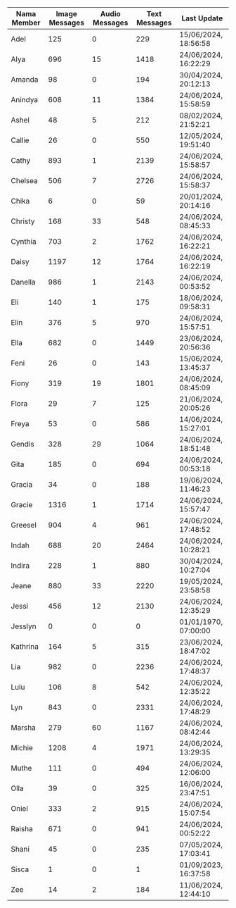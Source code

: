 | Nama Member | Image Messages | Audio Messages | Text Messages | Last Update |
| ------ | -------------- | -------------- | ------------- | ------------ |
| Adel | 125 | 0 | 229 | 15/06/2024, 18:56:58 |
| Alya | 696 | 15 | 1418 | 24/06/2024, 16:22:29 |
| Amanda | 98 | 0 | 194 | 30/04/2024, 20:12:13 |
| Anindya | 608 | 11 | 1384 | 24/06/2024, 15:58:59 |
| Ashel | 48 | 5 | 212 | 08/02/2024, 21:52:21 |
| Callie | 26 | 0 | 550 | 12/05/2024, 19:51:40 |
| Cathy | 893 | 1 | 2139 | 24/06/2024, 15:58:57 |
| Chelsea | 506 | 7 | 2726 | 24/06/2024, 15:58:37 |
| Chika | 6 | 0 | 59 | 20/01/2024, 20:14:16 |
| Christy | 168 | 33 | 548 | 24/06/2024, 08:45:33 |
| Cynthia | 703 | 2 | 1762 | 24/06/2024, 16:22:21 |
| Daisy | 1197 | 12 | 1764 | 24/06/2024, 16:22:19 |
| Danella | 986 | 1 | 2143 | 24/06/2024, 00:53:52 |
| Eli | 140 | 1 | 175 | 18/06/2024, 09:58:31 |
| Elin | 376 | 5 | 970 | 24/06/2024, 15:57:51 |
| Ella | 682 | 0 | 1449 | 23/06/2024, 20:56:36 |
| Feni | 26 | 0 | 143 | 15/06/2024, 13:45:37 |
| Fiony | 319 | 19 | 1801 | 24/06/2024, 08:45:09 |
| Flora | 29 | 7 | 125 | 21/06/2024, 20:05:26 |
| Freya | 53 | 0 | 586 | 14/06/2024, 15:27:01 |
| Gendis | 328 | 29 | 1064 | 24/06/2024, 18:51:48 |
| Gita | 185 | 0 | 694 | 24/06/2024, 00:53:18 |
| Gracia | 34 | 0 | 188 | 19/06/2024, 11:46:23 |
| Gracie | 1316 | 1 | 1714 | 24/06/2024, 15:57:47 |
| Greesel | 904 | 4 | 961 | 24/06/2024, 17:48:52 |
| Indah | 688 | 20 | 2464 | 24/06/2024, 10:28:21 |
| Indira | 228 | 1 | 880 | 30/04/2024, 10:27:04 |
| Jeane | 880 | 33 | 2220 | 19/05/2024, 23:58:58 |
| Jessi | 456 | 12 | 2130 | 24/06/2024, 12:35:29 |
| Jesslyn | 0 | 0 | 0 | 01/01/1970, 07:00:00 |
| Kathrina | 164 | 5 | 315 | 23/06/2024, 18:47:02 |
| Lia | 982 | 0 | 2236 | 24/06/2024, 17:48:37 |
| Lulu | 106 | 8 | 542 | 24/06/2024, 12:35:22 |
| Lyn | 843 | 0 | 2331 | 24/06/2024, 17:48:29 |
| Marsha | 279 | 60 | 1167 | 24/06/2024, 08:42:44 |
| Michie | 1208 | 4 | 1971 | 24/06/2024, 13:29:35 |
| Muthe | 111 | 0 | 494 | 24/06/2024, 12:06:00 |
| Olla | 39 | 0 | 325 | 16/06/2024, 23:47:51 |
| Oniel | 333 | 2 | 915 | 24/06/2024, 15:07:54 |
| Raisha | 671 | 0 | 941 | 24/06/2024, 00:52:22 |
| Shani | 45 | 0 | 235 | 07/05/2024, 17:03:41 |
| Sisca | 1 | 0 | 1 | 01/09/2023, 16:37:58 |
| Zee | 14 | 2 | 184 | 11/06/2024, 12:44:10 |
